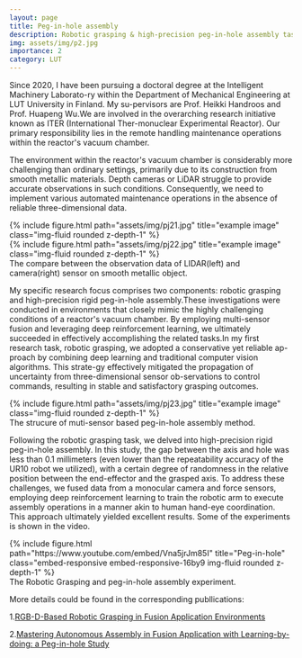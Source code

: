 ```yaml
---
layout: page
title: Peg-in-hole assembly
description: Robotic grasping & high-precision peg-in-hole assembly task
img: assets/img/p2.jpg
importance: 2
category: LUT
---
```


Since 2020, I have been pursuing a doctoral degree at the Intelligent Machinery Laborato-ry within the Department of Mechanical Engineering at LUT University in Finland. My su-pervisors are Prof. Heikki Handroos and Prof. Huapeng Wu.We are involved in the overarching research initiative known as ITER (International Ther-monuclear Experimental Reactor). Our primary responsibility lies in the remote handling maintenance operations within the reactor's vacuum chamber.

The environment within the reactor's vacuum chamber is considerably more challenging than ordinary settings, primarily due to its construction from smooth metallic materials. Depth cameras or LiDAR struggle to provide accurate observations in such conditions. Consequently, we need to implement various automated maintenance operations in the absence of reliable three-dimensional data.

<div class="row">
    <div class="col-sm mt-3 mt-md-0">
        {% include figure.html path="assets/img/pj21.jpg" title="example image" class="img-fluid rounded z-depth-1" %}
    </div>
    <div class="col-sm mt-3 mt-md-0">
        {% include figure.html path="assets/img/pj22.jpg" title="example image" class="img-fluid rounded z-depth-1" %}
    </div>
</div>
<div class="caption">
    The compare between the observation data of LIDAR(left) and camera(right) sensor on smooth metallic object.
</div>

My specific research focus comprises two components: robotic grasping and high-precision rigid peg-in-hole assembly.These investigations were conducted in environments that closely mimic the highly challenging conditions of a reactor's vacuum chamber. By employing multi-sensor fusion and leveraging deep reinforcement learning, we ultimately succeeded in effectively accomplishing the related tasks.In my first research task, robotic grasping, we adopted a conservative yet reliable ap-proach by combining deep learning and traditional computer vision algorithms. This strate-gy effectively mitigated the propagation of uncertainty from three-dimensional sensor ob-servations to control commands, resulting in stable and satisfactory grasping outcomes.

<div class="row">
    <div class="col-sm mt-3 mt-md-0">
        {% include figure.html path="assets/img/pj23.jpg" title="example image" class="img-fluid rounded z-depth-1" %}
    </div>
</div>
<div class="caption">
    The strucure of muti-sensor based peg-in-hole assembly method.
</div>

Following the robotic grasping task, we delved into high-precision rigid peg-in-hole assembly. In this study, the gap between the axis and hole was less than 0.1 millimeters (even lower than the repeatability accuracy of the UR10 robot we utilized), with a certain degree of randomness in the relative position between the end-effector and the grasped axis. To address these challenges, we fused data from a monocular camera and force sensors, employing deep reinforcement learning to train the robotic arm to execute assembly operations in a manner akin to human hand-eye coordination. This approach ultimately yielded excellent results. Some of the experiments is shown in the video.

<div class="row justify-content-sm-center">
    <div class="col-10">
        {% include figure.html path="https://www.youtube.com/embed/Vna5jrJm85I" title="Peg-in-hole" class="embed-responsive embed-responsive-16by9 img-fluid rounded z-depth-1" %}
    </div>
</div>
<div class="caption">
	The Robotic Grasping and peg-in-hole assembly experiment.
</div>

More details could be found in the corresponding publlications:

1.[RGB-D-Based Robotic Grasping in Fusion Application Environments](https://www.mdpi.com/2076-3417/12/15/7573)

2.[Mastering Autonomous Assembly in Fusion Application with Learning-by-doing: a Peg-in-hole Study](https://arxiv.org/abs/2208.11737)

